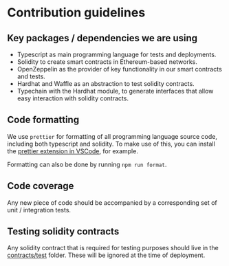 # Contribution guidelines

## Key packages / dependencies we are using

- Typescript as main programming language for tests and deployments.
- Solidity to create smart contracts in Ethereum-based networks.
- OpenZeppelin as the provider of key functionality in our smart contracts and tests.
- Hardhat and Waffle as an abstraction to test solidity contracts.
- Typechain with the Hardhat module, to generate interfaces that allow easy interaction with solidity contracts.

## Code formatting

We use `prettier` for formatting of all programming language source code, including both typescript and solidity. To make use of this, you can install the [prettier extension in VSCode](https://marketplace.visualstudio.com/items?itemName=esbenp.prettier-vscode), for example.

Formatting can also be done by running `npm run format`.

## Code coverage

Any new piece of code should be accompanied by a corresponding set of unit / integration tests.

## Testing solidity contracts

Any solidity contract that is required for testing purposes should live in the [contracts/test](contracts/test) folder. These will be ignored at the time of deployment.
